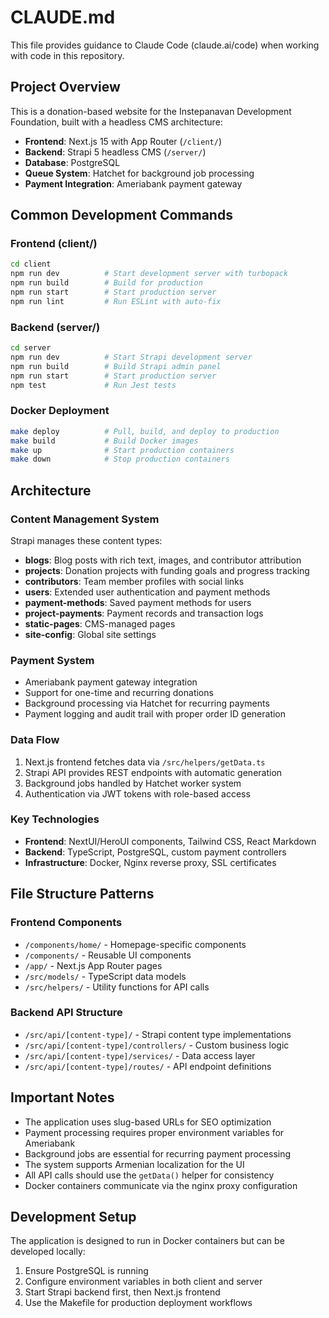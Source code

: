 # CLAUDE.md

This file provides guidance to Claude Code (claude.ai/code) when working with code in this repository.

## Project Overview

This is a donation-based website for the Instepanavan Development Foundation, built with a headless CMS architecture:

- **Frontend**: Next.js 15 with App Router (`/client/`)
- **Backend**: Strapi 5 headless CMS (`/server/`)
- **Database**: PostgreSQL
- **Queue System**: Hatchet for background job processing
- **Payment Integration**: Ameriabank payment gateway

## Common Development Commands

### Frontend (client/)
```bash
cd client
npm run dev          # Start development server with turbopack
npm run build        # Build for production
npm run start        # Start production server
npm run lint         # Run ESLint with auto-fix
```

### Backend (server/)
```bash
cd server
npm run dev          # Start Strapi development server
npm run build        # Build Strapi admin panel
npm run start        # Start production server
npm test             # Run Jest tests
```

### Docker Deployment
```bash
make deploy          # Pull, build, and deploy to production
make build           # Build Docker images
make up              # Start production containers
make down            # Stop production containers
```

## Architecture

### Content Management System
Strapi manages these content types:
- **blogs**: Blog posts with rich text, images, and contributor attribution
- **projects**: Donation projects with funding goals and progress tracking
- **contributors**: Team member profiles with social links
- **users**: Extended user authentication and payment methods
- **payment-methods**: Saved payment methods for users
- **project-payments**: Payment records and transaction logs
- **static-pages**: CMS-managed pages
- **site-config**: Global site settings

### Payment System
- Ameriabank payment gateway integration
- Support for one-time and recurring donations
- Background processing via Hatchet for recurring payments
- Payment logging and audit trail with proper order ID generation

### Data Flow
1. Next.js frontend fetches data via `/src/helpers/getData.ts`
2. Strapi API provides REST endpoints with automatic generation
3. Background jobs handled by Hatchet worker system
4. Authentication via JWT tokens with role-based access

### Key Technologies
- **Frontend**: NextUI/HeroUI components, Tailwind CSS, React Markdown
- **Backend**: TypeScript, PostgreSQL, custom payment controllers
- **Infrastructure**: Docker, Nginx reverse proxy, SSL certificates

## File Structure Patterns

### Frontend Components
- `/components/home/` - Homepage-specific components
- `/components/` - Reusable UI components
- `/app/` - Next.js App Router pages
- `/src/models/` - TypeScript data models
- `/src/helpers/` - Utility functions for API calls

### Backend API Structure
- `/src/api/[content-type]/` - Strapi content type implementations
- `/src/api/[content-type]/controllers/` - Custom business logic
- `/src/api/[content-type]/services/` - Data access layer
- `/src/api/[content-type]/routes/` - API endpoint definitions

## Important Notes

- The application uses slug-based URLs for SEO optimization
- Payment processing requires proper environment variables for Ameriabank
- Background jobs are essential for recurring payment processing
- The system supports Armenian localization for the UI
- All API calls should use the `getData()` helper for consistency
- Docker containers communicate via the nginx proxy configuration

## Development Setup

The application is designed to run in Docker containers but can be developed locally:
1. Ensure PostgreSQL is running
2. Configure environment variables in both client and server
3. Start Strapi backend first, then Next.js frontend
4. Use the Makefile for production deployment workflows